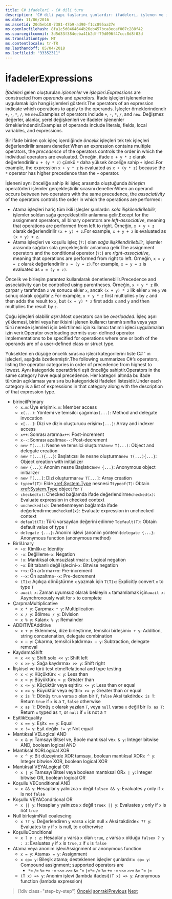 ```yaml
---
title: C# ifadeleri - C# dili turu
description: 'C# dili yapı taşlarını şunlardır: ifadeleri, işlenen ve işleçler'
ms.date: 11/06/2016
ms.assetid: 20d5eb10-7381-47b9-ad90-f1cc895aa27e
ms.openlocfilehash: 8fa1c5d0464644b26eb457bca8ecaf007c288f42
ms.sourcegitcommit: 3d5d33f384eeba41b2dff79d096f47ccc8d8f03d
ms.translationtype: MT
ms.contentlocale: tr-TR
ms.lasthandoff: 05/04/2018
ms.locfileid: "33352311"
---
```

# <a name="expressions"></a><span data-ttu-id="5b829-103">İfadeler</span><span class="sxs-lookup"><span data-stu-id="5b829-103">Expressions</span></span>

<span data-ttu-id="5b829-104">*İfadeleri* gelen oluşturulan *işlenenler* ve *işleçleri*.</span><span class="sxs-lookup"><span data-stu-id="5b829-104">*Expressions* are constructed from *operands* and *operators*.</span></span> <span data-ttu-id="5b829-105">İfade işleçleri işlenenlerine uygulamak için hangi işlemleri gösterir.</span><span class="sxs-lookup"><span data-stu-id="5b829-105">The operators of an expression indicate which operations to apply to the operands.</span></span> <span data-ttu-id="5b829-106">İşleçler örneklerindendir `+`, `-`, `*`, `/`, ve `new`.</span><span class="sxs-lookup"><span data-stu-id="5b829-106">Examples of operators include `+`, `-`, `*`, `/`, and `new`.</span></span> <span data-ttu-id="5b829-107">Değişmez değerler, alanlar, yerel değişkenleri ve ifadeler işlenenler örneklerindendir.</span><span class="sxs-lookup"><span data-stu-id="5b829-107">Examples of operands include literals, fields, local variables, and expressions.</span></span>

<span data-ttu-id="5b829-108">Bir ifade birden çok işleç içerdiğinde *öncelik* işleçleri tek tek işleçleri değerlendirilir sırasını denetler.</span><span class="sxs-lookup"><span data-stu-id="5b829-108">When an expression contains multiple operators, the *precedence* of the operators controls the order in which the individual operators are evaluated.</span></span> <span data-ttu-id="5b829-109">Örneğin, ifade `x + y * z` olarak değerlendirilir `x + (y * z)` çünkü `*` daha yüksek önceliğe sahip `+` işleci.</span><span class="sxs-lookup"><span data-stu-id="5b829-109">For example, the expression `x + y * z` is evaluated as `x + (y * z)` because the `*` operator has higher precedence than the `+` operator.</span></span>

<span data-ttu-id="5b829-110">İşleneni aynı önceliğe sahip iki işleç arasında oluştuğunda *birleşim* operatörleri işlemler gerçekleştirilir sırasını denetler:</span><span class="sxs-lookup"><span data-stu-id="5b829-110">When an operand occurs between two operators with the same precedence, the *associativity* of the operators controls the order in which the operations are performed:</span></span>

*   <span data-ttu-id="5b829-111">Atama işleçleri hariç tüm ikili işleçler şunlardır: *sola ilişkilendirilebilir*, işlemler soldan sağa gerçekleştirilir anlamına gelir.</span><span class="sxs-lookup"><span data-stu-id="5b829-111">Except for the assignment operators, all binary operators are *left-associative*, meaning that operations are performed from left to right.</span></span> <span data-ttu-id="5b829-112">Örneğin, `x + y + z` olarak değerlendirilir `(x + y) + z`.</span><span class="sxs-lookup"><span data-stu-id="5b829-112">For example, `x + y + z` is evaluated as `(x + y) + z`.</span></span>
*   <span data-ttu-id="5b829-113">Atama işleçleri ve koşullu işleç (`?:`) olan *sağa ilişkilendirilebilir*, işlemler arasında sağdan sola gerçekleştirilir anlamına gelir.</span><span class="sxs-lookup"><span data-stu-id="5b829-113">The assignment operators and the conditional operator (`?:`) are *right-associative*, meaning that operations are performed from right to left.</span></span> <span data-ttu-id="5b829-114">Örneğin, `x = y = z` olarak değerlendirilir `x = (y = z)`.</span><span class="sxs-lookup"><span data-stu-id="5b829-114">For example, `x = y = z` is evaluated as `x = (y = z)`.</span></span>

<span data-ttu-id="5b829-115">Öncelik ve birleşim parantez kullanılarak denetlenebilir.</span><span class="sxs-lookup"><span data-stu-id="5b829-115">Precedence and associativity can be controlled using parentheses.</span></span> <span data-ttu-id="5b829-116">Örneğin, `x + y * z` ilk çarpar `y` tarafından `z` ve sonucu ekler `x`, ancak `(x + y) * z` ilk ekler `x` ve `y` ve sonuç olarak çoğaltır `z`.</span><span class="sxs-lookup"><span data-stu-id="5b829-116">For example, `x + y * z` first multiplies `y` by `z` and then adds the result to `x`, but `(x + y) * z` first adds `x` and `y` and then multiplies the result by `z`.</span></span>

<span data-ttu-id="5b829-117">Çoğu işleçleri olabilir *aşırı*.</span><span class="sxs-lookup"><span data-stu-id="5b829-117">Most operators can be *overloaded*.</span></span> <span data-ttu-id="5b829-118">İşleç aşırı yüklemesi, birini veya her ikisini işlenen kullanıcı tanımlı sınıfta veya yapı türü nerede işlemleri için belirtilmesi için kullanıcı tanımlı işleci uygulamaları izin verir.</span><span class="sxs-lookup"><span data-stu-id="5b829-118">Operator overloading permits user-defined operator implementations to be specified for operations where one or both of the operands are of a user-defined class or struct type.</span></span>

<span data-ttu-id="5b829-119">Yüksekten en düşüğe öncelik sırasına işleci kategorilerini liste C# ' ın işleçleri, aşağıda özetlenmiştir.</span><span class="sxs-lookup"><span data-stu-id="5b829-119">The following summarizes C#’s operators, listing the operator categories in order of precedence from highest to lowest.</span></span> <span data-ttu-id="5b829-120">Aynı kategoride operatörleri eşit önceliğe sahiptir.</span><span class="sxs-lookup"><span data-stu-id="5b829-120">Operators in the same category have equal precedence.</span></span> <span data-ttu-id="5b829-121">Her kategori altında bu ifade türünün açıklaması yanı sıra bu kategorideki ifadeleri listesidir.</span><span class="sxs-lookup"><span data-stu-id="5b829-121">Under each category is a list of expressions in that category along with the description of that expression type.</span></span>

* <span data-ttu-id="5b829-122">birincil</span><span class="sxs-lookup"><span data-stu-id="5b829-122">Primary</span></span>
    - <span data-ttu-id="5b829-123">`x.m`: Üye erişimi</span><span class="sxs-lookup"><span data-stu-id="5b829-123">`x.m`: Member access</span></span>
    - <span data-ttu-id="5b829-124">`x(...)`: Yöntemi ve temsilci çağırma</span><span class="sxs-lookup"><span data-stu-id="5b829-124">`x(...)`: Method and delegate invocation</span></span>
    - <span data-ttu-id="5b829-125">`x[...]`: Dizi ve dizin oluşturucu erişim</span><span class="sxs-lookup"><span data-stu-id="5b829-125">`x[...]`: Array and indexer access</span></span>
    - <span data-ttu-id="5b829-126">`x++`: Sonrası artırma</span><span class="sxs-lookup"><span data-stu-id="5b829-126">`x++`: Post-increment</span></span>
    - <span data-ttu-id="5b829-127">`x--`: Sonrası azaltma</span><span class="sxs-lookup"><span data-stu-id="5b829-127">`x--`: Post-decrement</span></span>
    - <span data-ttu-id="5b829-128">`new T(...)`: Nesne ve temsilci oluşturma</span><span class="sxs-lookup"><span data-stu-id="5b829-128">`new T(...)`: Object and delegate creation</span></span>
    - <span data-ttu-id="5b829-129">`new T(...){...}`: Başlatıcısı ile nesne oluşturma</span><span class="sxs-lookup"><span data-stu-id="5b829-129">`new T(...){...}`: Object creation with initializer</span></span>
    - <span data-ttu-id="5b829-130">`new {...}`: Anonim nesne Başlatıcı</span><span class="sxs-lookup"><span data-stu-id="5b829-130">`new {...}`:  Anonymous object initializer</span></span>
    - <span data-ttu-id="5b829-131">`new T[...]`: Dizi oluşturma</span><span class="sxs-lookup"><span data-stu-id="5b829-131">`new T[...]`: Array creation</span></span>
    - <span data-ttu-id="5b829-132">`typeof(T)`: Elde <xref:System.Type> nesnesi `T`</span><span class="sxs-lookup"><span data-stu-id="5b829-132">`typeof(T)`: Obtain <xref:System.Type> object for `T`</span></span>
    - <span data-ttu-id="5b829-133">`checked(x)`: Checked bağlamda ifade değerlendirme</span><span class="sxs-lookup"><span data-stu-id="5b829-133">`checked(x)`: Evaluate expression in checked context</span></span>
    - <span data-ttu-id="5b829-134">`unchecked(x)`: Denetlenmeyen bağlamda ifade değerlendirme</span><span class="sxs-lookup"><span data-stu-id="5b829-134">`unchecked(x)`: Evaluate expression in unchecked context</span></span>
    - <span data-ttu-id="5b829-135">`default(T)`: Türü varsayılan değerini edinme `T`</span><span class="sxs-lookup"><span data-stu-id="5b829-135">`default(T)`: Obtain default value of type `T`</span></span>
    - <span data-ttu-id="5b829-136">`delegate {...}`: Anonim işlevi (anonim yöntemi)</span><span class="sxs-lookup"><span data-stu-id="5b829-136">`delegate {...}`: Anonymous function (anonymous method)</span></span>
* <span data-ttu-id="5b829-137">Birli</span><span class="sxs-lookup"><span data-stu-id="5b829-137">Unary</span></span>
    - <span data-ttu-id="5b829-138">`+x`: Kimlik</span><span class="sxs-lookup"><span data-stu-id="5b829-138">`+x`: Identity</span></span>
    - <span data-ttu-id="5b829-139">`-x`: Değilleme</span><span class="sxs-lookup"><span data-stu-id="5b829-139">`-x`: Negation</span></span>
    - <span data-ttu-id="5b829-140">`!x`: Mantıksal olumsuzlaştırma</span><span class="sxs-lookup"><span data-stu-id="5b829-140">`!x`: Logical negation</span></span>
    - <span data-ttu-id="5b829-141">`~x`: Bit tabanlı değil işlecini</span><span class="sxs-lookup"><span data-stu-id="5b829-141">`~x`: Bitwise negation</span></span>
    - <span data-ttu-id="5b829-142">`++x`: Ön artırma</span><span class="sxs-lookup"><span data-stu-id="5b829-142">`++x`: Pre-increment</span></span>
    - <span data-ttu-id="5b829-143">`--x`: Ön azaltma</span><span class="sxs-lookup"><span data-stu-id="5b829-143">`--x`: Pre-decrement</span></span>
    - <span data-ttu-id="5b829-144">`(T)x`: Açıkça dönüştürme `x` yazmak için `T`</span><span class="sxs-lookup"><span data-stu-id="5b829-144">`(T)x`: Explicitly convert `x` to type `T`</span></span>
    - <span data-ttu-id="5b829-145">`await x`: Zaman uyumsuz olarak bekleyin `x` tamamlamak için</span><span class="sxs-lookup"><span data-stu-id="5b829-145">`await x`: Asynchronously wait for `x` to complete</span></span>
* <span data-ttu-id="5b829-146">Çarpma</span><span class="sxs-lookup"><span data-stu-id="5b829-146">Multiplicative</span></span>
    - <span data-ttu-id="5b829-147">`x * y`: Çarpma</span><span class="sxs-lookup"><span data-stu-id="5b829-147">`x * y`: Multiplication</span></span>
    - <span data-ttu-id="5b829-148">`x / y`: Bölme</span><span class="sxs-lookup"><span data-stu-id="5b829-148">`x / y`: Division</span></span>
    - <span data-ttu-id="5b829-149">`x % y`: Kalan</span><span class="sxs-lookup"><span data-stu-id="5b829-149">`x % y`: Remainder</span></span>
* <span data-ttu-id="5b829-150">ADDITIVE</span><span class="sxs-lookup"><span data-stu-id="5b829-150">Additive</span></span>
    - <span data-ttu-id="5b829-151">`x + y`: Eklenmesi, dize birleştirme, temsilci birleşimi</span><span class="sxs-lookup"><span data-stu-id="5b829-151">`x + y`: Addition, string concatenation, delegate combination</span></span>
    - <span data-ttu-id="5b829-152">`x – y`: Çıkarma, temsilci kaldırma</span><span class="sxs-lookup"><span data-stu-id="5b829-152">`x – y`: Subtraction, delegate removal</span></span>
* <span data-ttu-id="5b829-153">Kaydırma</span><span class="sxs-lookup"><span data-stu-id="5b829-153">Shift</span></span>
    - <span data-ttu-id="5b829-154">`x << y`: Shift sol</span><span class="sxs-lookup"><span data-stu-id="5b829-154">`x << y`: Shift left</span></span>
    - <span data-ttu-id="5b829-155">`x >> y`: Sağa kaydırma</span><span class="sxs-lookup"><span data-stu-id="5b829-155">`x >> y`: Shift right</span></span>
* <span data-ttu-id="5b829-156">İlişkisel ve türü test etme</span><span class="sxs-lookup"><span data-stu-id="5b829-156">Relational and type testing</span></span>
    - <span data-ttu-id="5b829-157">`x < y`: Küçüktür</span><span class="sxs-lookup"><span data-stu-id="5b829-157">`x < y`: Less than</span></span>
    - <span data-ttu-id="5b829-158">`x > y`: Büyüktür</span><span class="sxs-lookup"><span data-stu-id="5b829-158">`x > y`: Greater than</span></span>
    - <span data-ttu-id="5b829-159">`x <= y`: Küçüktür veya eşittir</span><span class="sxs-lookup"><span data-stu-id="5b829-159">`x <= y`: Less than or equal</span></span>
    - <span data-ttu-id="5b829-160">`x >= y`: Büyüktür veya eşittir</span><span class="sxs-lookup"><span data-stu-id="5b829-160">`x >= y`: Greater than or equal</span></span>
    - <span data-ttu-id="5b829-161">`x is T`: Dönüş `true` varsa `x` olan bir `T`, `false` Aksi takdirde</span><span class="sxs-lookup"><span data-stu-id="5b829-161">`x is T`: Return `true` if `x` is a `T`, `false` otherwise</span></span>
    - <span data-ttu-id="5b829-162">`x as T`: Dönüş `x` olarak yazılan `T`, veya `null` varsa `x` değil bir `T`</span><span class="sxs-lookup"><span data-stu-id="5b829-162">`x as T`: Return `x` typed as `T`, or `null` if `x` is not a `T`</span></span>
* <span data-ttu-id="5b829-163">Eşitlik</span><span class="sxs-lookup"><span data-stu-id="5b829-163">Equality</span></span>
    - <span data-ttu-id="5b829-164">`x == y`: Eşit</span><span class="sxs-lookup"><span data-stu-id="5b829-164">`x == y`: Equal</span></span>
    - <span data-ttu-id="5b829-165">`x != y`: Eşit değil</span><span class="sxs-lookup"><span data-stu-id="5b829-165">`x != y`: Not equal</span></span>
* <span data-ttu-id="5b829-166">Mantıksal VE</span><span class="sxs-lookup"><span data-stu-id="5b829-166">Logical AND</span></span>
    - <span data-ttu-id="5b829-167">`x & y`: Tamsayı Bitsel ve, Boole mantıksal ve</span><span class="sxs-lookup"><span data-stu-id="5b829-167">`x & y`: Integer bitwise AND, boolean logical AND</span></span>
* <span data-ttu-id="5b829-168">Mantıksal XOR</span><span class="sxs-lookup"><span data-stu-id="5b829-168">Logical XOR</span></span>
    - <span data-ttu-id="5b829-169">`x ^ y`: Bit düzeyinde XOR tamsayı, boolean mantıksal XOR</span><span class="sxs-lookup"><span data-stu-id="5b829-169">`x ^ y`: Integer bitwise XOR, boolean logical XOR</span></span>
* <span data-ttu-id="5b829-170">Mantıksal VEYA</span><span class="sxs-lookup"><span data-stu-id="5b829-170">Logical OR</span></span>
    - <span data-ttu-id="5b829-171">`x | y`: Tamsayı Bitsel veya boolean mantıksal OR</span><span class="sxs-lookup"><span data-stu-id="5b829-171">`x | y`: Integer bitwise OR, boolean logical OR</span></span>
* <span data-ttu-id="5b829-172">Koşullu VE</span><span class="sxs-lookup"><span data-stu-id="5b829-172">Conditional AND</span></span>
    - <span data-ttu-id="5b829-173">`x && y`: Hesaplar `y` yalnızca `x` değil `false`</span><span class="sxs-lookup"><span data-stu-id="5b829-173">`x && y`: Evaluates `y` only if `x` is not `false`</span></span>
* <span data-ttu-id="5b829-174">Koşullu VEYA</span><span class="sxs-lookup"><span data-stu-id="5b829-174">Conditional OR</span></span>
    - <span data-ttu-id="5b829-175">`x || y`: Hesaplar `y` yalnızca `x` değil `true`</span><span class="sxs-lookup"><span data-stu-id="5b829-175">`x || y`: Evaluates `y` only if `x` is not `true`</span></span>
* <span data-ttu-id="5b829-176">Null birleşim</span><span class="sxs-lookup"><span data-stu-id="5b829-176">Null coalescing</span></span>
    - <span data-ttu-id="5b829-177">`x ?? y`: Değerlendiren `y` varsa `x` için null `x` Aksi takdirde</span><span class="sxs-lookup"><span data-stu-id="5b829-177">`x ?? y`: Evaluates to `y` if `x` is null, to `x` otherwise</span></span>
* <span data-ttu-id="5b829-178">Koşullu</span><span class="sxs-lookup"><span data-stu-id="5b829-178">Conditional</span></span>
    - <span data-ttu-id="5b829-179">`x ? y : z`: Hesaplar `y` varsa `x` olan `true`, `z` varsa `x` olduğu `false`</span><span class="sxs-lookup"><span data-stu-id="5b829-179">`x ? y : z`: Evaluates `y` if `x` is `true`, `z` if `x` is `false`</span></span>
* <span data-ttu-id="5b829-180">Atama veya anonim işlevi</span><span class="sxs-lookup"><span data-stu-id="5b829-180">Assignment or anonymous function</span></span>
    - <span data-ttu-id="5b829-181">`x = y`: Atama</span><span class="sxs-lookup"><span data-stu-id="5b829-181">`x = y`: Assignment</span></span>
    - <span data-ttu-id="5b829-182">`x op= y`: Bileşik atama; desteklenen işleçler şunlardır:</span><span class="sxs-lookup"><span data-stu-id="5b829-182">`x op= y`: Compound assignment; supported operators are</span></span>
        - <span data-ttu-id="5b829-183">`*=`   `/=`   `%=`   `+=`   `-=`   `<<=`   `>>=`   `&=`  `^=`  `|=`</span><span class="sxs-lookup"><span data-stu-id="5b829-183">`*=`   `/=`   `%=`   `+=`   `-=`   `<<=`   `>>=`   `&=`  `^=`  `|=`</span></span>
    - <span data-ttu-id="5b829-184">`(T x) => y`: Anonim işlevi (lambda ifadesi)</span><span class="sxs-lookup"><span data-stu-id="5b829-184">`(T x) => y`: Anonymous function (lambda expression)</span></span>

>[!div class="step-by-step"]
<span data-ttu-id="5b829-185">[Önceki](types-and-variables.md)
[sonraki](statements.md)</span><span class="sxs-lookup"><span data-stu-id="5b829-185">[Previous](types-and-variables.md)
[Next](statements.md)</span></span>
